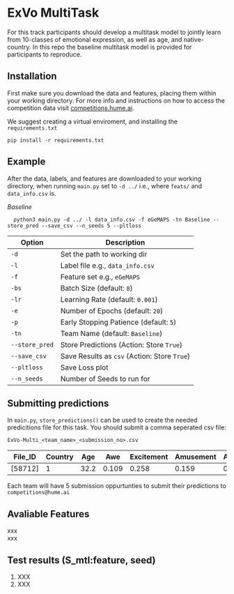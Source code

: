 # ExVo MultiTask

For this track participants should develop a multitask model to jointly learn from 10-classes of emotional expression, as well as age, and native-country. In this repo the baseline multitask model is provided for participants to reproduce.

## Installation

First make sure you download the data and features, placing them within your working directory. For more info and instructions on how to access the competition data visit [competitions.hume.ai](http://www.competitions.hume.ai). 

We suggest creating a virtual enviroment, and installing the `requirements.txt`

```
pip install -r requirements.txt
```

## Example

After the data, labels, and features are downloaded to your working directory, when running `main.py` set to `-d ../` i.e., where `feats/` and `data_info.csv` is.

_Baseline_

```
  python3 main.py -d ../ -l data_info.csv -f eGeMAPS -tn Baseline --store_pred --save_csv --n_seeds 5 --pltloss
```

| Option         | Description                                  |
| -------------- | -------------------------------------------- |
| `-d`           | Set the path to working dir                  |
| `-l`           | Label file e.g., `data_info.csv`             |
| `-f`           | Feature set e.g., `eGeMAPS`                  |
| `-bs`          | Batch Size  (default: `8`)                   |
| `-lr`          | Learning Rate  (default: `0.001`)            |
| `-e`           | Number of Epochs (default: `20`)             |
| `-p`           | Early Stopping Patience (default: `5`)       |
| `-tn`          | Team Name (default: `Baseline`)              |
| `--store_pred` | Store Predictions (Action: Store `True`)     |
| `--save_csv`   | Save Results as `csv` (Action: Store `True`) |
| `--pltloss`    | Save Loss plot                               |
| `--n_seeds`    | Number of Seeds to run for                   |



## Submitting predictions 

In `main.py`, `store_predictions()` can be used to create the needed predicitions file for this task. You should submit a comma seperated csv file: 

`ExVo-Multi_<team_name>_<submission_no>.csv` 

|File_ID|Country|Age  |Awe   |Excitement|Amusement|Awkwardness|Fear   |Horror|Distress|Triumph|Sadness|Surprise|
|-------|-------|-----|------|----------|---------|-----------|-------|------|--------|-------|-------|--------|
|[58712]| 1     |32.2 |0.109 |0.258     | 0.159   |0.181      |0.605  |0.591 |0.462   |0.071  |0.160  |0.520   |

Each team will have 5 submission oppurtunties to submit their predictions to `competitions@hume.ai`

## Avaliable Features
xxx  
xxx 

## Test results (S_mtl:feature, seed)
1. XXX
2. XXX
